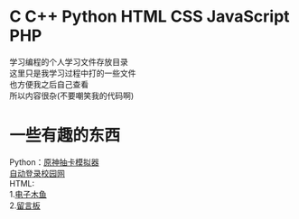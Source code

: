# C C++ Python HTML CSS JavaScript PHP<br>
学习编程的个人学习文件存放目录<br>
这里只是我学习过程中打的一些文件<br>
也方便我之后自己查看<br>
所以内容很杂(不要嘲笑我的代码啊)<br>
# 一些有趣的东西<br>
Python：<a href="https://github.com/Guailoudou/programming/blob/main/Python/%E5%8E%9F%E7%A5%9E%E6%8A%BD%E5%8D%A1%E5%87%BA%E9%87%91%E6%A6%82%E7%8E%87%E6%A8%A1%E6%8B%9F.py">原神抽卡模拟器</a><br><a href="https://github.com/Guailoudou/programming/blob/main/Python/%E8%87%AA%E5%8A%A8%E7%99%BB%E5%BD%95%E6%A0%A1%E5%9B%AD%E7%BD%91.py">自动登录校园网</a><br>
HTML:<br>1.[电子木鱼](https://github.com/Guailoudou/programming/tree/main/html/dzmy)<br>
2.[留言板](https://github.com/Guailoudou/programming/tree/main/html/Ly)

